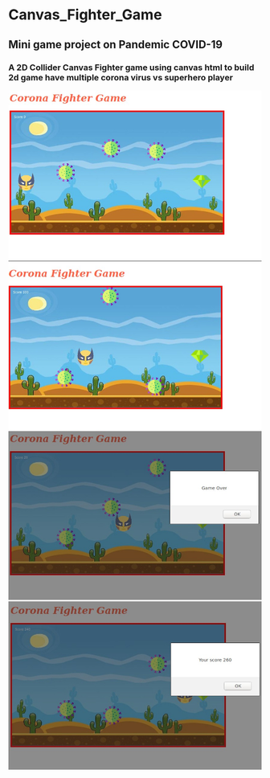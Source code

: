 # Canvas_Fighter_Game

## Mini game project on Pandemic COVID-19
### A 2D Collider Canvas Fighter game using canvas html to build 2d game have multiple corona virus vs superhero player 


![Demo](ss3.jpg)
![Demo](ss1.jpg)
![Demo](ss4.jpg)
![Demo](ss2.jpg)